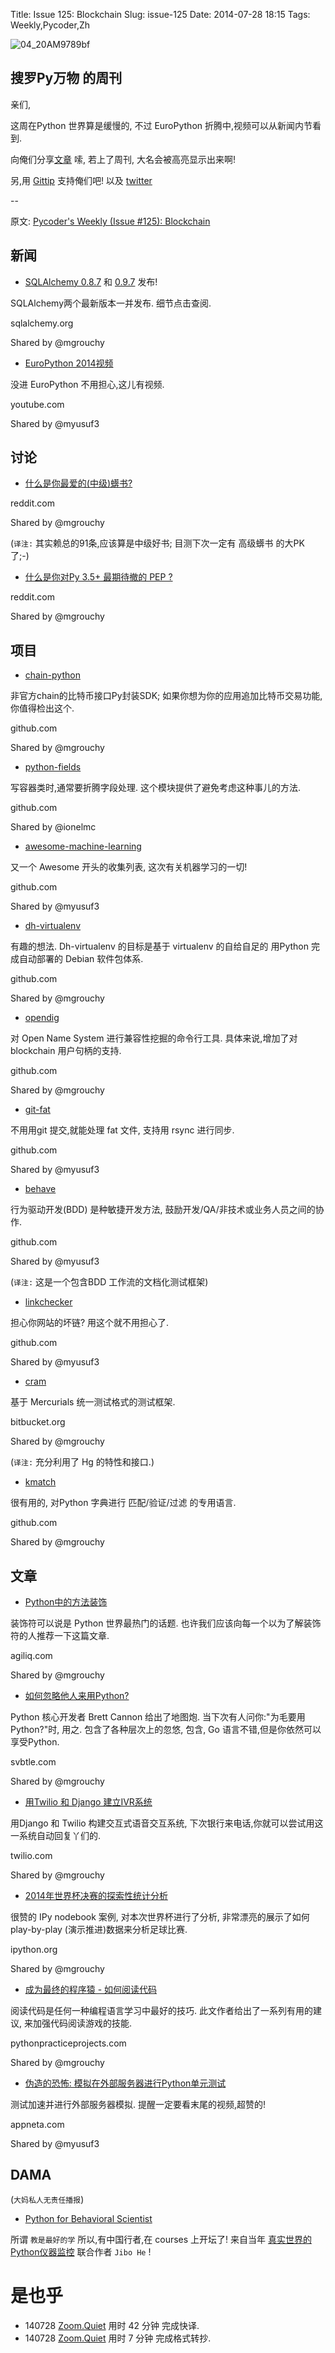 Title: Issue 125: Blockchain
Slug: issue-125
Date: 2014-07-28 18:15
Tags: Weekly,Pycoder,Zh 

![04_20AM9789bf](https://gallery.mailchimp.com/9735795484d2e4c204da82a29/images/Image_202014_01_22_20at_2010.45.04_20AM9789bf.png)

##  搜罗Py万物 的周刊

亲们,

这周在Python 世界算是缓慢的,
不过 EuroPython 折腾中,视频可以从新闻内节看到. 

向俺们分享[文章](http://pycoders.com/submissions/) 嗦,
若上了周刊,
大名会被高亮显示出来啊!

另,用
[Gittip](https://www.gittip.com/PycodersWeekly)
支持俺们吧!
以及 [twitter](http://www.twitter.com/pycoders)


--

原文: [Pycoder's Weekly (Issue #125): Blockchain](http://us4.campaign-archive1.com/?u=9735795484d2e4c204da82a29&id=d64a421bc8&e=889f3f6a05)


## 新闻


- [SQLAlchemy 0.8.7](http://www.sqlalchemy.org/blog/2014/07/22/sqlalchemy-0.8.7-released/) 和 [0.9.7](http://www.sqlalchemy.org/blog/2014/07/22/sqlalchemy-0.9.7-released/) 发布!

SQLAlchemy两个最新版本一并发布.
细节点击查阅.

sqlalchemy.org

Shared by @mgrouchy
 

- [EuroPython 2014视频](https://www.youtube.com/channel/UCadZ6_NWdCN6YolgQdfV8Pg)

没进 EuroPython 不用担心,这儿有视频.

youtube.com

Shared by @myusuf3


## 讨论

- [什么是你最爱的(中级)蠎书?](http://www.reddit.com/r/Python/comments/2b2s9h/what_is_your_favorite_intermediate_level_python/)

reddit.com

Shared by @mgrouchy

(`译注:` 其实赖总的91条,应该算是中级好书;
目测下次一定有 高级蠎书 的大PK 了;-)
 

- [什么是你对Py 3.5+ 最期待撤的 PEP ?](http://www.reddit.com/r/Python/comments/2b7rqh/which_open_pep_would_you_most_like_to_see_in/)

reddit.com

Shared by @mgrouchy



## 项目

- [chain-python](https://github.com/myusuf3/chain-python)

非官方chain的比特币接口Py封装SDK;
如果你想为你的应用追加比特币交易功能,
你值得检出这个.

github.com

Shared by @mgrouchy
 

- [python-fields](https://github.com/ionelmc/python-fields)

写容器类时,通常要折腾字段处理.
这个模块提供了避免考虑这种事儿的方法.

github.com

Shared by @ionelmc
 

- [awesome-machine-learning](https://github.com/josephmisiti/awesome-machine-learning)

又一个 Awesome 开头的收集列表,
这次有关机器学习的一切!

github.com

Shared by @myusuf3
 

- [dh-virtualenv](https://github.com/spotify/dh-virtualenv)

有趣的想法.
Dh-virtualenv 的目标是基于 virtualenv 的自给自足的 用Python 完成自动部署的
Debian 软件包体系.

github.com

Shared by @mgrouchy
 

- [opendig](https://github.com/opennamesystem/opendig)

对 Open Name System 进行兼容性挖掘的命令行工具.
具体来说,增加了对 blockchain 用户句柄的支持.

github.com

Shared by @mgrouchy
 

- [git-fat](https://github.com/jedbrown/git-fat)

不用用git 提交,就能处理 fat 文件,
支持用 rsync 进行同步.

github.com

Shared by @myusuf3
 

- [behave](https://github.com/behave/behave)

行为驱动开发(BDD)
是种敏捷开发方法,
鼓励开发/QA/非技术或业务人员之间的协作.

github.com

Shared by @myusuf3

(`译注:` 这是一个包含BDD 工作流的文档化测试框架) 

- [linkchecker](https://github.com/wummel/linkchecker)

担心你网站的坏链?
用这个就不用担心了.

github.com

Shared by @myusuf3
 

- [cram](https://bitbucket.org/brodie/cram)

基于 Mercurials 统一测试格式的测试框架.

bitbucket.org

Shared by @mgrouchy
 
(`译注:` 充分利用了 Hg 的特性和接口.) 

- [kmatch](https://github.com/ambitioninc/kmatch)

很有用的,
对Python 字典进行 匹配/验证/过滤 的专用语言.

github.com

Shared by @mgrouchy

## 文章
- [Python中的方法装饰](http://agiliq.com/blog/2014/07/method-decorators-in-python/)


装饰符可以说是 Python 世界最热门的话题.
也许我们应该向每一个以为了解装饰符的人推荐一下这篇文章.

agiliq.com

Shared by @mgrouchy
 

- [如何忽略他人来用Python?](http://nothingbutsnark.svbtle.com/how-to-argue-for-pythons-use)

Python 核心开发者
Brett Cannon 给出了地图炮.
当下次有人问你:"为毛要用Python?"时, 用之.
包含了各种层次上的忽悠,
包含, Go 语言不错,但是你依然可以享受Python.


svbtle.com

Shared by @mgrouchy

- [用Twilio 和 Django 建立IVR系统](https://www.twilio.com/blog/2014/07/build-an-ivr-system-with-twilio-and-django.html)


用Django 和 Twilio 构建交互式语音交互系统,
下次银行来电话,你就可以尝试用这一系统自动回复丫们的.

twilio.com

Shared by @mgrouchy
 

- [2014年世界杯决赛的探索性统计分析](http://nbviewer.ipython.org/github/rjtavares/football-crunching/blob/master/notebooks/an%20exploratory%20data%20analysis%20of%20the%20world%20cup%20final.ipynb)

很赞的 IPy nodebook 案例,
对本次世界杯进行了分析,
非常漂亮的展示了如何 play-by-play (演示推进)数据来分析足球比赛.

ipython.org

Shared by @mgrouchy
 

- [成为最终的程序猿 - 如何阅读代码](http://pythonpracticeprojects.com/how-to-read-source-code.html)


阅读代码是任何一种编程语言学习中最好的技巧.
此文作者给出了一系列有用的建议, 来加强代码阅读游戏的技能.

pythonpracticeprojects.com

Shared by @mgrouchy



- [伪造的恐怖: 模拟在外部服务器进行Python单元测试](http://www.appneta.com/blog/python-unit-test-mock/)

测试加速并进行外部服务器模拟.
提醒一定要看末尾的视频,超赞的!

appneta.com

Shared by @myusuf3


## DAMA
(`大妈私人无责任播报`)

- [Python for Behavioral Scientist](http://rrurl.cn/020vaP)

所谓 `教是最好的学` 所以,有中国行者,在 courses 上开坛了!
来自当年 [真实世界的Python仪器监控](http://book.douban.com/subject/20773481/)
联合作者 `Jibo He` !

# 是也乎

- 140728 [Zoom.Quiet](http://zoomquiet.org/) 用时 42 分钟 完成快译.
- 140728 [Zoom.Quiet](http://zoomquiet.org/) 用时 7 分钟 完成格式转抄.

    
 
